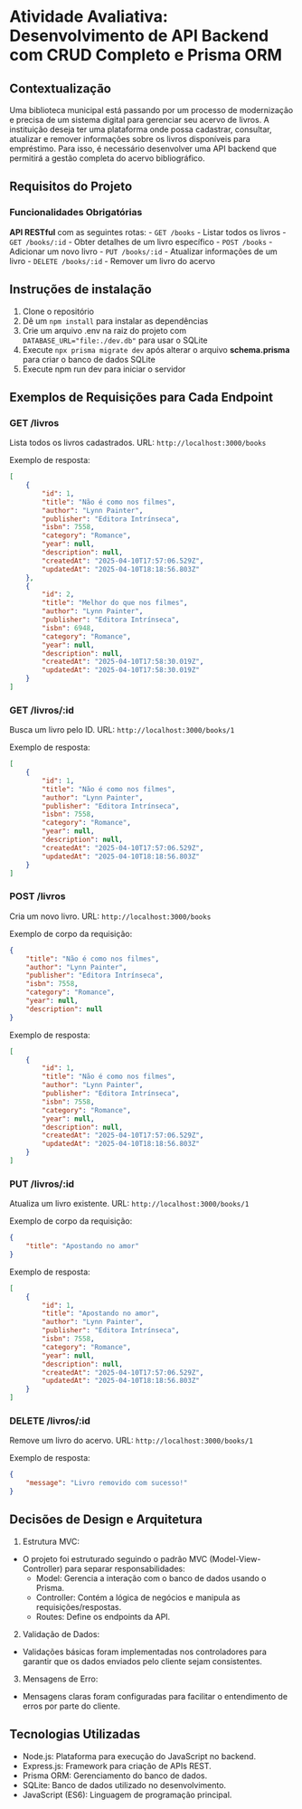 # Atividade Avaliativa: Desenvolvimento de API Backend com CRUD Completo e Prisma ORM

## Contextualização

Uma biblioteca municipal está passando por um processo de modernização e precisa de um sistema digital para gerenciar seu acervo de livros. A instituição deseja ter uma plataforma onde possa cadastrar, consultar, atualizar e remover informações sobre os livros disponíveis para empréstimo. Para isso, é necessário desenvolver uma API backend que permitirá a gestão completa do acervo bibliográfico.

## Requisitos do Projeto

### Funcionalidades Obrigatórias

**API RESTful** com as seguintes rotas: - `GET /books` - Listar todos os livros - `GET /books/:id` - Obter detalhes de um livro específico - `POST /books` - Adicionar um novo livro - `PUT /books/:id` - Atualizar informações de um livro - `DELETE /books/:id` - Remover um livro do acervo

## Instruções de instalação

1. Clone o repositório
2. Dê um `npm install` para instalar as dependências
3. Crie um arquivo .env na raiz do projeto com `DATABASE_URL="file:./dev.db"` para usar o SQLite
4. Execute `npx prisma migrate dev` após alterar o arquivo **schema.prisma** para criar o banco de dados SQLite
5. Execute npm run dev para iniciar o servidor

## Exemplos de Requisições para Cada Endpoint

### GET /livros

Lista todos os livros cadastrados.
URL: `http://localhost:3000/books`

Exemplo de resposta:

```json
[
    {
        "id": 1,
        "title": "Não é como nos filmes",
        "author": "Lynn Painter",
        "publisher": "Editora Intrínseca",
        "isbn": 7558,
        "category": "Romance",
        "year": null,
        "description": null,
        "createdAt": "2025-04-10T17:57:06.529Z",
        "updatedAt": "2025-04-10T18:18:56.803Z"
    },
    {
        "id": 2,
        "title": "Melhor do que nos filmes",
        "author": "Lynn Painter",
        "publisher": "Editora Intrínseca",
        "isbn": 6948,
        "category": "Romance",
        "year": null,
        "description": null,
        "createdAt": "2025-04-10T17:58:30.019Z",
        "updatedAt": "2025-04-10T17:58:30.019Z"
    }
]
```

### GET /livros/:id

Busca um livro pelo ID.
URL: `http://localhost:3000/books/1`

Exemplo de resposta:

```json
[
    {
        "id": 1,
        "title": "Não é como nos filmes",
        "author": "Lynn Painter",
        "publisher": "Editora Intrínseca",
        "isbn": 7558,
        "category": "Romance",
        "year": null,
        "description": null,
        "createdAt": "2025-04-10T17:57:06.529Z",
        "updatedAt": "2025-04-10T18:18:56.803Z"
    }
]
```

### POST /livros

Cria um novo livro.
URL: `http://localhost:3000/books`

Exemplo de corpo da requisição:

```json
{
    "title": "Não é como nos filmes",
    "author": "Lynn Painter",
    "publisher": "Editora Intrínseca",
    "isbn": 7558,
    "category": "Romance",
    "year": null,
    "description": null
}
```

Exemplo de resposta:

```json
[
    {
        "id": 1,
        "title": "Não é como nos filmes",
        "author": "Lynn Painter",
        "publisher": "Editora Intrínseca",
        "isbn": 7558,
        "category": "Romance",
        "year": null,
        "description": null,
        "createdAt": "2025-04-10T17:57:06.529Z",
        "updatedAt": "2025-04-10T18:18:56.803Z"
    }
]
```

### PUT /livros/:id

Atualiza um livro existente.
URL: `http://localhost:3000/books/1`

Exemplo de corpo da requisição:

```json
{
    "title": "Apostando no amor"
}
```

Exemplo de resposta:

```json
[
    {
        "id": 1,
        "title": "Apostando no amor",
        "author": "Lynn Painter",
        "publisher": "Editora Intrínseca",
        "isbn": 7558,
        "category": "Romance",
        "year": null,
        "description": null,
        "createdAt": "2025-04-10T17:57:06.529Z",
        "updatedAt": "2025-04-10T18:18:56.803Z"
    }
]
```

### DELETE /livros/:id

Remove um livro do acervo.
URL: `http://localhost:3000/books/1`

Exemplo de resposta:

```json
{
    "message": "Livro removido com sucesso!"
}
```

## Decisões de Design e Arquitetura

1. Estrutura MVC:

- O projeto foi estruturado seguindo o padrão MVC (Model-View-Controller) para separar responsabilidades:
    - Model: Gerencia a interação com o banco de dados usando o Prisma.
    - Controller: Contém a lógica de negócios e manipula as requisições/respostas.
    - Routes: Define os endpoints da API.

2. Validação de Dados:

- Validações básicas foram implementadas nos controladores para garantir que os dados enviados pelo cliente sejam consistentes.

3. Mensagens de Erro:

- Mensagens claras foram configuradas para facilitar o entendimento de erros por parte do cliente.

## Tecnologias Utilizadas

- Node.js: Plataforma para execução do JavaScript no backend.
- Express.js: Framework para criação de APIs REST.
- Prisma ORM: Gerenciamento do banco de dados.
- SQLite: Banco de dados utilizado no desenvolvimento.
- JavaScript (ES6): Linguagem de programação principal.